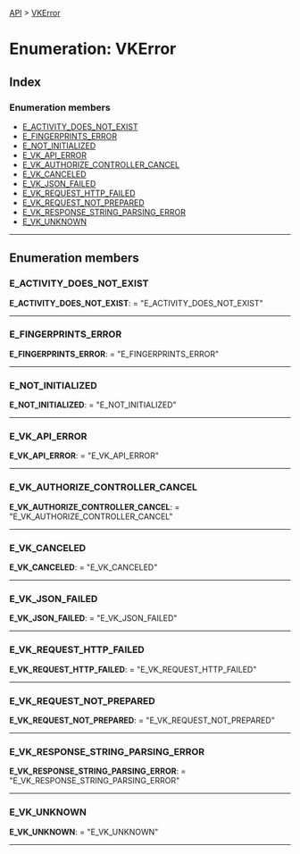 [API](../README.md) > [VKError](../enums/vkerror.md)

# Enumeration: VKError

## Index

### Enumeration members

* [E_ACTIVITY_DOES_NOT_EXIST](vkerror.md#e_activity_does_not_exist)
* [E_FINGERPRINTS_ERROR](vkerror.md#e_fingerprints_error)
* [E_NOT_INITIALIZED](vkerror.md#e_not_initialized)
* [E_VK_API_ERROR](vkerror.md#e_vk_api_error)
* [E_VK_AUTHORIZE_CONTROLLER_CANCEL](vkerror.md#e_vk_authorize_controller_cancel)
* [E_VK_CANCELED](vkerror.md#e_vk_canceled)
* [E_VK_JSON_FAILED](vkerror.md#e_vk_json_failed)
* [E_VK_REQUEST_HTTP_FAILED](vkerror.md#e_vk_request_http_failed)
* [E_VK_REQUEST_NOT_PREPARED](vkerror.md#e_vk_request_not_prepared)
* [E_VK_RESPONSE_STRING_PARSING_ERROR](vkerror.md#e_vk_response_string_parsing_error)
* [E_VK_UNKNOWN](vkerror.md#e_vk_unknown)

---

## Enumeration members

<a id="e_activity_does_not_exist"></a>

###  E_ACTIVITY_DOES_NOT_EXIST

**E_ACTIVITY_DOES_NOT_EXIST**:  = "E_ACTIVITY_DOES_NOT_EXIST"

___
<a id="e_fingerprints_error"></a>

###  E_FINGERPRINTS_ERROR

**E_FINGERPRINTS_ERROR**:  = "E_FINGERPRINTS_ERROR"

___
<a id="e_not_initialized"></a>

###  E_NOT_INITIALIZED

**E_NOT_INITIALIZED**:  = "E_NOT_INITIALIZED"

___
<a id="e_vk_api_error"></a>

###  E_VK_API_ERROR

**E_VK_API_ERROR**:  = "E_VK_API_ERROR"

___
<a id="e_vk_authorize_controller_cancel"></a>

###  E_VK_AUTHORIZE_CONTROLLER_CANCEL

**E_VK_AUTHORIZE_CONTROLLER_CANCEL**:  = "E_VK_AUTHORIZE_CONTROLLER_CANCEL"

___
<a id="e_vk_canceled"></a>

###  E_VK_CANCELED

**E_VK_CANCELED**:  = "E_VK_CANCELED"

___
<a id="e_vk_json_failed"></a>

###  E_VK_JSON_FAILED

**E_VK_JSON_FAILED**:  = "E_VK_JSON_FAILED"

___
<a id="e_vk_request_http_failed"></a>

###  E_VK_REQUEST_HTTP_FAILED

**E_VK_REQUEST_HTTP_FAILED**:  = "E_VK_REQUEST_HTTP_FAILED"

___
<a id="e_vk_request_not_prepared"></a>

###  E_VK_REQUEST_NOT_PREPARED

**E_VK_REQUEST_NOT_PREPARED**:  = "E_VK_REQUEST_NOT_PREPARED"

___
<a id="e_vk_response_string_parsing_error"></a>

###  E_VK_RESPONSE_STRING_PARSING_ERROR

**E_VK_RESPONSE_STRING_PARSING_ERROR**:  = "E_VK_RESPONSE_STRING_PARSING_ERROR"

___
<a id="e_vk_unknown"></a>

###  E_VK_UNKNOWN

**E_VK_UNKNOWN**:  = "E_VK_UNKNOWN"

___

